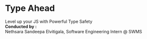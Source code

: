 
# Type Ahead

<span>
Level up your JS with Powerful Type Safety
</span>

<div class="pt-12">
  <span class="px-2 py-1 rounded">
    <strong>
    Conducted by :
    </strong>
    <br />
     Nethsara Sandeepa Elvitigala, Software Engineering Intern @ SWMS
  </span>
</div>

<!--
The last comment block of each slide will be treated as slide notes. It will be visible and editable in Presenter Mode along with the slide. [Read more in the docs](https://sli.dev/guide/syntax.html#notes)
-->
